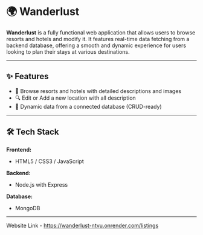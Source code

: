 # 🌍 Wanderlust

**Wanderlust** is a fully functional web application that allows users to browse resorts and hotels and modify it. It features real-time data fetching from a backend database, offering a smooth and dynamic experience for users looking to plan their stays at various destinations.

---

## ✨ Features

- 🏨 Browse resorts and hotels with detailed descriptions and images
- 🔍 Edit or Add a new location with all description
- 💾 Dynamic data from a connected database (CRUD-ready)

---

## 🛠️ Tech Stack

**Frontend:**
- HTML5 / CSS3 / JavaScript

**Backend:**
- Node.js with Express 

**Database:**
- MongoDB

---

Website Link - https://wanderlust-ntvu.onrender.com/listings
